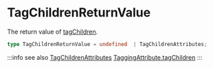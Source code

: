 # TagChildrenReturnValue

The return value of [tagChildren](/tracking/api-reference/locationTaggers/tagChildren.md).

```typescript
type TagChildrenReturnValue = undefined  | TagChildrenAttributes;
```

:::info see also
[TagChildrenAttributes](/tracking/api-reference/definitions/TagChildrenAttributes.md)
[TaggingAttribute.tagChildren](/tracking/api-reference/definitions/TaggingAttribute.md#taggingattributetagchildren)
:::
